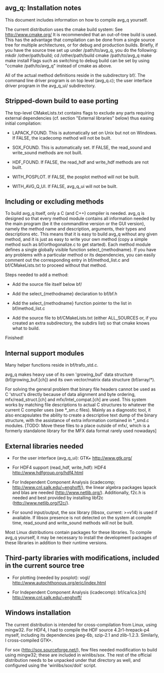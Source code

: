 avg_q: Installation notes
-------------------------

This document includes information on how to compile avg_q yourself.

The current distribution uses the cmake build system: See http://www.cmake.org/
It is recommended that an out-of-tree build is used. This has the advantage that compilation
can be done from a single source tree for multiple architectures, or for debug and production
builds.
Briefly, if you have the source tree set up under /path/to/avg_q, you do the following:
 mkdir /other/path/build; cd /other/path/build
 cmake /path/to/avg_q
 make
 make install
Flags such as switching to debug build can be set by using "ccmake /path/to/avg_q" instead
of cmake as above.

All of the actual method definitions reside in the subdirectory bf/.
The command line driver program is on top level (avg_q.c); the user interface driver program
in the avg_q_ui/ subdirectory.


Stripped-down build to ease porting
-----------------------------------

The top-level CMakeLists.txt contains flags to exclude any parts requiring external dependencies
(cf. section "External libraries" below) thus easing initial compilation:

- LAPACK_FOUND. This is automatically set on Unix but not on Windows. If FALSE, the icadecomp method
will not be built.

- SOX_FOUND. This is automatically set. If FALSE, the read_sound and write_sound methods are not built.

- HDF_FOUND. If FALSE, the read_hdf and write_hdf methods are not built.

- WITH_POSPLOT. If FALSE, the posplot method will not be built.

- WITH_AVG_Q_UI. If FALSE, avg_q_ui will not be built.


Including or excluding methods
------------------------------

To build avg_q itself, only a C (and C++) compiler is needed. avg_q is designed so that every
method module contains all information needed by the main program (be it the commandline version or
the GUI version), namely the method name and description, arguments, their types and descriptions etc.
This means that it is easy to build avg_q without any given method, and it is just as easy to
write your own method (copy a simple method such as bf/orthogonalize.c to get started).
Each method module defines a single globally visible function select_{methodname}.
If you have any problems with a particular method or its dependencies, you can easily comment out the
corresponding entry in bf/method_list.c and bf/CMakeLists.txt to proceed without that method.

Steps needed to add a method:

- Add the source file itself below bf/

- Add the select_{methodname} declaration to bf/bf.h 

- Add the select_{methodname} function pointer to the list in bf/method_list.c

- Add the source file to bf/CMakeLists.txt (either ALL_SOURCES or, if you created
 an extra subdirectory, the subdirs list) so that cmake knows what to build.

Finished!


Internal support modules
------------------------

Many helper functions reside in bf/trafo_std.c.

avg_q makes heavy use of its own 'growing_buf' data structure (bf/growing_buf.[ch]) and 
its own vector/matrix data structure (bf/array/*).

For solving the general problem that binary file headers cannot be used as C
'struct's directly because of data alignment and byte ordering,
mfx/read_struct.[ch] and mfx/Intel_compat.[ch] are used. This system works by
matching file descriptions to actual C structures to whatever the current C
compiler uses (see *_sm.c files). Mainly as a diagnostic tool, it also
encapsulates the ability to create a descriptive text dump of the binary
structure, with the assistance of extra information contained in *_smd.c
modules. [TODO: Move these files to a place outside of mfx/, which is a formerly
standalone library for the MFX data format rarely used nowadays]


External libraries needed
-------------------------

- For the user interface (avg_q_ui): GTK+ http://www.gtk.org/

- For HDF4 support (read_hdf, write_hdf): HDF4
  http://www.hdfgroup.org/hdf4.html

- For Independent Component Analysis (icadecomp; http://www.cnl.salk.edu/~enghoff/), the
  linear algebra packages lapack and blas are needed (http://www.netlib.org/).
  Additionally, f2c.h is needed and best provided by installing libf2c (http://www.netlib.org/f2c/).

- For sound input/output, the sox library (libsox, current: >=v14) is used if available.
  If libsox presence is not detected on the system at compile time, read_sound
  and write_sound methods will not be built.

Most Linux distributions contain packages for these libraries. To compile avg_q yourself,
it may be necessary to install the development packages of these libraries in addition to
their runtime versions.


Third-party libraries with modifications, included in the current source tree
-----------------------------------------------------------------------------

- For plotting (needed by posplot): vogl/ http://www.autochthonous.org/eric/index.html

- For Independent Component Analysis (icadecomp): bf/ica/ica.[ch] http://www.cnl.salk.edu/~enghoff/


Windows installation
--------------------

The current distribution is intended for cross-compilation from Linux, using
mingw32. For HDF4, I had to compile the HDF source 4.2r1-hrepack-p4 myself, including
its dependencies jpeg-6b, szip-2.1 and zlib-1.2.3. Similarly, I cross-compiled GTK+.

For sox (http://sox.sourceforge.net/), few files needed modification to build
using mingw32; these are included in winlibs/sox. The rest of the official distribution
needs to be unpacked under that directory as well, and configured using the
'winlibs/sox/doit' script.

